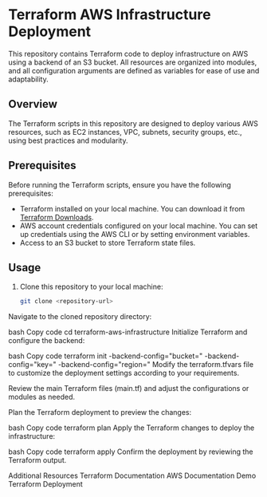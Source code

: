 # Terraform AWS Infrastructure Deployment

This repository contains Terraform code to deploy infrastructure on AWS using a backend of an S3 bucket. All resources are organized into modules, and all configuration arguments are defined as variables for ease of use and adaptability.

## Overview

The Terraform scripts in this repository are designed to deploy various AWS resources, such as EC2 instances, VPC, subnets, security groups, etc., using best practices and modularity.

## Prerequisites

Before running the Terraform scripts, ensure you have the following prerequisites:

- Terraform installed on your local machine. You can download it from [Terraform Downloads](https://www.terraform.io/downloads.html).
- AWS account credentials configured on your local machine. You can set up credentials using the AWS CLI or by setting environment variables.
- Access to an S3 bucket to store Terraform state files.

## Usage

1. Clone this repository to your local machine:

   ```bash
   git clone <repository-url>
Navigate to the cloned repository directory:

bash
Copy code
cd terraform-aws-infrastructure
Initialize Terraform and configure the backend:

bash
Copy code
terraform init -backend-config="bucket=<your-s3-bucket-name>" -backend-config="key=<path-to-state-file>" -backend-config="region=<aws-region>"
Modify the terraform.tfvars file to customize the deployment settings according to your requirements.

Review the main Terraform files (main.tf) and adjust the configurations or modules as needed.

Plan the Terraform deployment to preview the changes:

bash
Copy code
terraform plan
Apply the Terraform changes to deploy the infrastructure:

bash
Copy code
terraform apply
Confirm the deployment by reviewing the Terraform output.

Additional Resources
Terraform Documentation
AWS Documentation
Demo
Terraform Deployment

